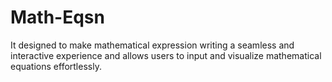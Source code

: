 # Math-Eqsn
It designed to make mathematical expression writing a seamless and interactive experience and allows users to input and visualize mathematical equations effortlessly.
